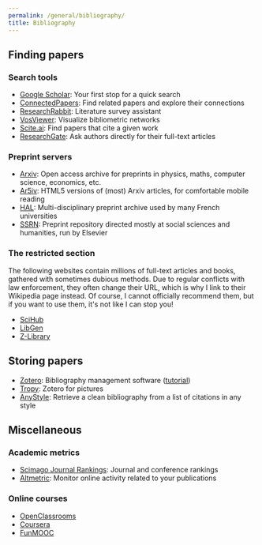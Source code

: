```yaml
---
permalink: /general/bibliography/
title: Bibliography
---
```


## Finding papers

### Search tools

- [Google Scholar](https://scholar.google.com/): Your first stop for a quick search
- [ConnectedPapers](https://www.connectedpapers.com/): Find related papers and explore their connections
- [ResearchRabbit](https://www.researchrabbit.ai/): Literature survey assistant
- [VosViewer](https://www.vosviewer.com/): Visualize bibliometric networks
- [Scite.ai](https://scite.ai/): Find papers that cite a given work
- [ResearchGate](https://www.researchgate.net/): Ask authors directly for their full-text articles

### Preprint servers

- [Arxiv](https://arxiv.org/): Open access archive for preprints in physics, maths, computer science, economics, etc.
- [Ar5iv](https://ar5iv.org): HTML5 versions of (most) Arxiv articles, for comfortable mobile reading
- [HAL](https://hal.archives-ouvertes.fr/): Multi-disciplinary preprint archive used by many French universities
- [SSRN](https://www.ssrn.com/): Preprint repository directed mostly at social sciences and humanities, run by Elsevier

### The restricted section

The following websites contain millions of full-text articles and books, gathered with sometimes dubious methods. Due to regular conflicts with law enforcement, they often change their URL, which is why I link to their Wikipedia page instead. Of course, I cannot officially recommend them, but if you want to use them, it's not like I can stop you!

- [SciHub](https://en.wikipedia.org/wiki/Sci-Hub)
- [LibGen](https://en.wikipedia.org/wiki/Library_Genesis)
- [Z-Library](https://en.wikipedia.org/wiki/Z-Library)

## Storing papers

- [Zotero](https://www.zotero.org/): Bibliography management software ([tutorial](../../tutorials/zotero))
- [Tropy](https://tropy.org/): Zotero for pictures
- [AnyStyle](https://anystyle.io/): Retrieve a clean bibliography from a list of citations in any style

## Miscellaneous

### Academic metrics

- [Scimago Journal Rankings](https://www.scimagojr.com/): Journal and conference rankings
- [Altmetric](https://www.altmetric.com/): Monitor online activity related to your publications

### Online courses

- [OpenClassrooms](https://openclassrooms.com/en/)
- [Coursera](https://www.coursera.org/)
- [FunMOOC](https://www.fun-mooc.fr/en/)
